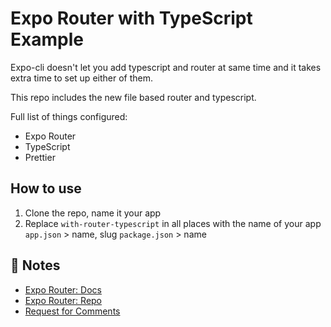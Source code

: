 # Expo Router with TypeScript Example

Expo-cli doesn't let you add typescript and router at same time and it takes extra time to set up either of them.

This repo includes the new file based router and typescript.

Full list of things configured:

- Expo Router
- TypeScript
- Prettier

## How to use

1. Clone the repo, name it your app
2. Replace `with-router-typescript` in all places with the name of your app
   `app.json` > name, slug
   `package.json` > name

## 📝 Notes

- [Expo Router: Docs](https://expo.github.io/router)
- [Expo Router: Repo](https://github.com/expo/router)
- [Request for Comments](https://github.com/expo/router/discussions/1)
